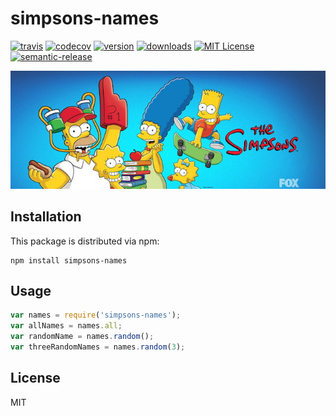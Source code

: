 # simpsons-names
[![travis](https://img.shields.io/travis/bcabanes/simpsons-names.svg?style=flat-square)](https://travis-ci.org/bcabanes/simpsons-names)
[![codecov](https://img.shields.io/codecov/c/github/bcabanes/simpsons-names.svg?style=flat-square)](https://codecov.io/github/bcabanes/simpsons-names/)
[![version](https://img.shields.io/npm/v/simpsons-names.svg?style=flat-square)](https://www.npmjs.com/package/simpsons-names)
[![downloads](https://img.shields.io/npm/dm/simpsons-names.svg?style=flat-square)](https://www.npmjs.com/package/simpsons-names)
[![MIT License](https://img.shields.io/npm/l/simpsons-names.svg?style=flat-square)](http://opensource.org/licenses/MIT)
[![semantic-release](https://img.shields.io/badge/%20%20%F0%9F%93%A6%F0%9F%9A%80-semantic--release-e10079.svg?style=flat-square)](https://github.com/semantic-release/semantic-release)

![simpsons-names](resources/the-simpsons.jpg)

## Installation

This package is distributed via npm:
```
npm install simpsons-names
```

## Usage

```javascript
var names = require('simpsons-names');
var allNames = names.all;
var randomName = names.random();
var threeRandomNames = names.random(3);
```

## License

MIT